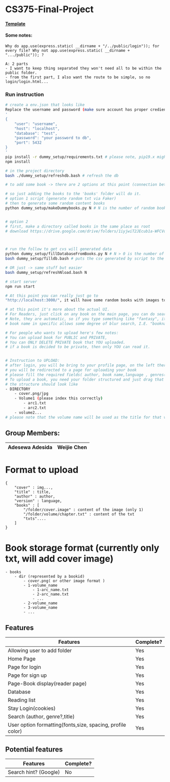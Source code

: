 # CS375-Final-Project


#### [Template](https://www.figma.com/file/nJrHOSYPBl8C7SFzxBh3N7/groupB?node-id=0%3A1)


#### Some notes:
```
Why do app.use(express.static( __dirname + "/../public/login")); for every file? Why not app.use(express.static( __dirname + ".../public")); ?

A: 2 parts
- I want to keep thing separated they won't need all to be within the public folder.
- from the first part, I also want the route to be simple, so no login/login.html...
```

### Run instruction
```bash
# create a env.json that looks like
Replace the username and password (make sure account has proper crediential); keep the other ones.
'
{
    "user": "username",
    "host": "localhost",
    "database": "test",
    "password": "your password to db",
    "port": 5432
}
'
pip install -r dummy_setup/requirements.txt # please note, pip19.x might not work. -> update your pip
npm install

# in the project directory
bash ./dummy_setup/refreshdb.bash # refresh the db

# to add some book -> there are 2 options at this point (connection between user & book are not current set)

# so just adding the books to the 'books' folder will do it.
# option 1 script (generate random txt via Faker)
# then to generate some random content books
python dummy_setup/makeDummybooks.py N # N is the number of random books to generate


# option 2 
# first, make a directory called books in the same place as root
# download https://drive.google.com/drive/folders/1iyjwiT2JEcub1a-WFCVo-FsfX37N-Csu?usp=sharing (a fake book generated via faker) -> put that in the books folder



# run the follow to get cvs will generated data 
python dummy_setup/fillDatabaseFromBooks.py N # N > 0 is the number of random users to generate in the csv; not all users will hold a book, but all book with by held by a user 
bash dummy_setup/filldb.bash # puts the csv generated by script to the database

# OR just -> same stuff but easier
bash dummy_setup/refreshNload.bash N

# start server
npm run start

# At this point you can really just go to
"http://localhost:3000/", it will have some random books with images to links

# at this point it's more about the actual UI.
# For Readers, just click on any book on the main page, you can do search by genre, author, book id, book name
# Note, they are automatic, so if you type something like "fantasy", it will know you mean the genre
# book name in specific allows some degree of blur search, I.E. "bookname" can be found by "boname"

# For people who wants to upload here's few notes:
# You can upload book for PUBLIC and PRIVATE,
# You can ONLY DELETE PRIVATE book that YOU uploaded.
# if a book is decided to be private, then only YOU can read it.


# Instruction to UPLOAD:
# after login, you will be bring to your profile page, on the left there's a "add book" button,
# you will be redirected to a page for uploading your book
# please fill the required fields( author, book name,language , genres(up to 5, min 1),and whether you want it private or not).
# To upload a book, you need your folder structured and just drag that folder to the box.
# the structure should look like
- DIRECTORY
    - cover.png/jpg
    - Volume1 (please index this correctly)
        - arc1.txt
        - arc2.txt
    - volume2... 
# please note that the volume name will be used as the title for that volume, same for the arcs
```



## Group Members:
<table>
<thead>
	<tr><th>Adesewa Adesida</th><th>Weijie Chen</th></tr>
</thead>
</table>

# Format to upload
```
{
    "cover" : img...,
    "title" : title,
    "author" : author,
    "version" : language,
    "books" : [
        "/folder/cover.image" : content of the image (only 1)
        "/folder/volume/chapter.txt" : content of the txt
        "txts"....
    ]
}
```
# Book storage format (currently only txt, will add cover image)
```
- books
    - dir (represented by a bookid)
        - cover.png( or other image format )
        - 1-volume_name
            - 1-arc_name.txt
            - 2-arc_name.txt
            - ...
        - 2-volume_name
        - 3-volume_name
        - ...
```


## Features
<table>
	<thead>
		<tr><th>Features</th><th>Complete?</th></tr>
	</thead>
	<tbody>
        <tr><td>Allowing user to add folder</td>    <td>Yes</td></tr>
        <tr><td>Home Page</td>                      <td>Yes</td> </tr>
        <tr><td>Page for login</td>                 <td>Yes</td> </tr>
        <tr><td>Page for sign up</td>               <td>Yes</td> </tr>
        <tr><td>Page-Book display(reader page)</td> <td>Yes</td> </tr>
        <tr><td>Database</td>                       <td>Yes</td> </tr>
        <tr><td>Reading list</td>                   <td>Yes</td> </tr>
        <tr><td>Stay Login(cookies)</td>            <td>Yes</td> </tr>
        <tr><td>Search (author, genre?,title)</td>  <td>Yes</td> </tr>
        <tr><td>User option formatting(fonts,size, spacing, profile color)</td> <td>Yes</td> </tr>
    </tbody>
</table>

## Potential features
<table>
	<thead>
		<tr><th>Features</th><th>Complete?</th></tr>
	</thead>
	<tbody>
        <tr><td>Search hint? (Google)</td> <td>No</td></tr>
   </tbody>
</table>
